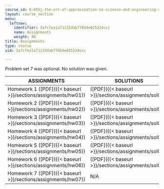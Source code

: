 ```yaml
---
course_id: 6-055j-the-art-of-approximation-in-science-and-engineering-spring-2008
layout: course_section
menu:
  leftnav:
    identifier: 2afcfea1a71132dab77654e025224ccc
    name: Assignments
    weight: 40
title: Assignments
type: course
uid: 2afcfea1a71132dab77654e025224ccc

---
```


Problem set 7 was optional. No solution was given.

| ASSIGNMENTS | SOLUTIONS |
| --- | --- |
| Homework 1 ([PDF]({{< baseurl >}}/sections/assignments/hw01)) | ([PDF]({{< baseurl >}}/sections/assignments/sol01)) |
| Homework 2 ([PDF]({{< baseurl >}}/sections/assignments/hw02)) | ([PDF]({{< baseurl >}}/sections/assignments/sol02)) |
| Homework 3 ([PDF]({{< baseurl >}}/sections/assignments/hw03)) | ([PDF]({{< baseurl >}}/sections/assignments/sol03)) |
| Homework 4 ([PDF]({{< baseurl >}}/sections/assignments/hw04)) | ([PDF]({{< baseurl >}}/sections/assignments/sol04)) |
| Homework 5 ([PDF]({{< baseurl >}}/sections/assignments/hw05)) | ([PDF]({{< baseurl >}}/sections/assignments/sol05)) |
| Homework 6 ([PDF]({{< baseurl >}}/sections/assignments/hw06)) | ([PDF]({{< baseurl >}}/sections/assignments/sol06)) |
| Homework 7 ([PDF]({{< baseurl >}}/sections/assignments/hw07)) | N/A